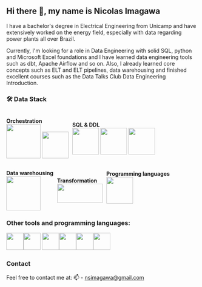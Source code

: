 ## Hi there 👋, my name is Nicolas Imagawa

I have a bachelor's degree in Electrical Engineering from Unicamp and have extensively worked on the energy field, especially with data regarding power plants all over Brazil.

Currently, I'm looking for a role in Data Engineering with solid SQL, python and Microsoft Excel foundations and I have learned data engineering tools such as dbt, Apache Airflow and so on. Also, I already learned core concepts such as ELT and ELT pipelines, data warehousing and finished excellent courses such as the Data Talks Club Data Engineering Introduction.

### 🛠️ Data Stack  

<div style="display: flex; flex-wrap: wrap; gap: 10px; align-items: center;">
  <div>
    <br><strong>Orchestration</strong><br>
    <img src="https://cdn.jsdelivr.net/gh/devicons/devicon@latest/icons/apacheairflow/apacheairflow-original-wordmark.svg" width="90" height="90" />
    <img src="https://github.com/user-attachments/assets/79abfbb2-b885-4887-9c98-a8cd239c3ad3" width="70" height="70" />
  </div>
  <div/>
    <br><strong>SQL & DDL</strong><br>
    <img src="https://cdn.jsdelivr.net/gh/devicons/devicon@latest/icons/postgresql/postgresql-plain-wordmark.svg" width="70" height="70" />
    <img src="https://cdn.jsdelivr.net/gh/devicons/devicon@latest/icons/oracle/oracle-original.svg" width="70" height="70" />
    <img src="https://cdn.jsdelivr.net/gh/devicons/devicon@latest/icons/mysql/mysql-original-wordmark.svg" width="70" height="70" />
  </div>
    <div/>
    <br><strong>Data warehousing</strong><br>
    <img src="https://cdn.jsdelivr.net/gh/devicons/devicon@latest/icons/googlecloud/googlecloud-original-wordmark.svg" width="90" height="90" />
  </div>
  <div>
    <br><strong>Transformation</strong><br>
    <img src="https://github.com/user-attachments/assets/2a01a309-085c-451c-a794-3cc23d5db9c2" width="120" height="50" />

  </div>
  <div>
    <strong>Programming languages</strong><br>
    <img src="https://cdn.jsdelivr.net/gh/devicons/devicon@latest/icons/python/python-original-wordmark.svg" width="70" height="70" />
  </div>
</div>
          
### Other tools and programming languages:

<img src="https://cdn.jsdelivr.net/gh/devicons/devicon@latest/icons/linux/linux-original.svg" width="45" height="45" /><img src="https://cdn.jsdelivr.net/gh/devicons/devicon@latest/icons/c/c-original.svg" width="45" height="45" /> <img src="https://cdn.jsdelivr.net/gh/devicons/devicon@latest/icons/arduino/arduino-original-wordmark.svg" width="45" height="45" /><img src="https://cdn.jsdelivr.net/gh/devicons/devicon@latest/icons/html5/html5-plain-wordmark.svg" width="45" height="45" /><img src="https://cdn.jsdelivr.net/gh/devicons/devicon@latest/icons/css3/css3-plain-wordmark.svg" width="45" height="45" /><img src="https://cdn.jsdelivr.net/gh/devicons/devicon@latest/icons/javascript/javascript-original.svg" width="45" height="45" />

### Contact
Feel free to contact me at:
📫 - nsimagawa@gmail.com

<!--
**NicolasImagawa/NicolasImagawa** is a ✨ _special_ ✨ repository because its `README.md` (this file) appears on your GitHub profile.

Here are some ideas to get you started:

- 🔭 I’m currently working on ...
- 🌱 I’m currently learning ...
- 👯 I’m looking to collaborate on ...
- 🤔 I’m looking for help with ...
- 💬 Ask me about ...
- 📫 How to reach me: ...
- 😄 Pronouns: ...
- ⚡ Fun fact: ...
-->
